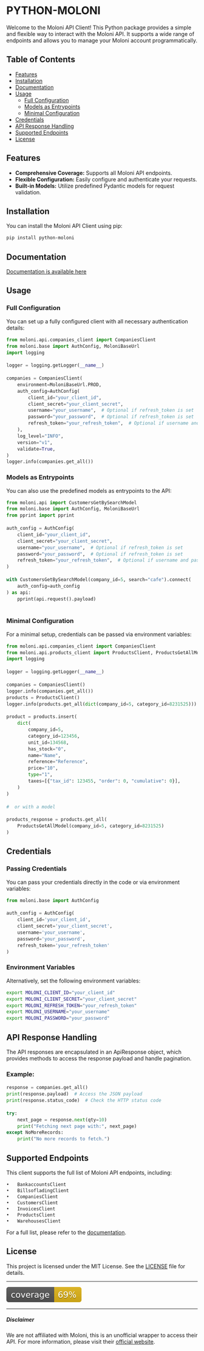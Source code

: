 PYTHON-MOLONI
==============

Welcome to the Moloni API Client! This Python package provides a simple and flexible way to interact with the Moloni API. It supports a wide range of endpoints and allows you to manage your Moloni account programmatically.

## Table of Contents

- [Features](#features)
- [Installation](#installation)
- [Documentation](#documentation)
- [Usage](#usage)
  - [Full Configuration](#full-configuration)
  - [Models as Entrypoints](#models-as-entrypoints)
  - [Minimal Configuration](#minimal-configuration)
- [Credentials](#credentials)
- [API Response Handling](#api-response-handling)
- [Supported Endpoints](#supported-endpoints)
- [License](#license)

## Features

- **Comprehensive Coverage:** Supports all Moloni API endpoints.
- **Flexible Configuration:** Easily configure and authenticate your requests.
- **Built-in Models:** Utilize predefined Pydantic models for request validation.


## Installation

You can install the Moloni API Client using pip:

```bash
pip install python-moloni
```

## Documentation

[Documentation is available here](https://python-moloni.readthedocs.io/en/latest/index.html)

## Usage

### Full Configuration

You can set up a fully configured client with all necessary authentication details:

```python
from moloni.api.companies_client import CompaniesClient
from moloni.base import AuthConfig, MoloniBaseUrl
import logging

logger = logging.getLogger(__name__)

companies = CompaniesClient(
    environment=MoloniBaseUrl.PROD,
    auth_config=AuthConfig(
        client_id="your_client_id",
        client_secret="your_client_secret",
        username="your_username",  # Optional if refresh_token is set
        password="your_password",  # Optional if refresh_token is set
        refresh_token="your_refresh_token",  # Optional if username and password are set
    ),
    log_level="INFO",
    version="v1",
    validate=True,
)
logger.info(companies.get_all())
```

### Models as Entrypoints

You can also use the predefined models as entrypoints to the API:

```python
from moloni.api import CustomersGetBySearchModel
from moloni.base import AuthConfig, MoloniBaseUrl
from pprint import pprint

auth_config = AuthConfig(
    client_id="your_client_id",
    client_secret="your_client_secret",
    username="your_username",  # Optional if refresh_token is set
    password="your_password",  # Optional if refresh_token is set
    refresh_token="your_refresh_token",  # Optional if username and password are set
)

with CustomersGetBySearchModel(company_id=5, search="cafe").connect(
    auth_config=auth_config
) as api:
    pprint(api.request().payload)
    
```


### Minimal Configuration

For a minimal setup, credentials can be passed via environment variables:

```python
from moloni.api.companies_client import CompaniesClient
from moloni.api.products_client import ProductsClient, ProductsGetAllModel
import logging 

logger = logging.getLogger(__name__)

companies = CompaniesClient()
logger.info(companies.get_all())
products = ProductsClient()
logger.info(products.get_all(dict(company_id=5, category_id=8231525)))

product = products.insert(
    dict(
        company_id=5,
        category_id=123456,
        unit_id=134568,
        has_stock="0",
        name="Name",
        reference="Reference",
        price="10",
        type="1",
        taxes=[{"tax_id": 123455, "order": 0, "cumulative": 0}],
    )
)

#  or with a model

products_response = products.get_all(
    ProductsGetAllModel(company_id=5, category_id=8231525)
)
```

## Credentials

### Passing Credentials

You can pass your credentials directly in the code or via environment variables:

```python
from moloni.base import AuthConfig

auth_config = AuthConfig(
    client_id='your_client_id',
    client_secret='your_client_secret',
    username='your_username',
    password='your_password',
    refresh_token='your_refresh_token'
)
```

### Environment Variables

Alternatively, set the following environment variables:

```bash
export MOLONI_CLIENT_ID="your_client_id"
export MOLONI_CLIENT_SECRET="your_client_secret"
export MOLONI_REFRESH_TOKEN="your_refresh_token"
export MOLONI_USERNAME="your_username"
export MOLONI_PASSWORD="your_password"
```

## API Response Handling

The API responses are encapsulated in an ApiResponse object, which provides methods to access the response payload and handle pagination.

### Example:

```python
response = companies.get_all()
print(response.payload)  # Access the JSON payload
print(response.status_code)  # Check the HTTP status code

try:
    next_page = response.next(qty=10)
    print("Fetching next page with:", next_page)
except NoMoreRecords:
    print("No more records to fetch.")
```

## Supported Endpoints

This client supports the full list of Moloni API endpoints, including:

	•	BankaccountsClient
	•	BillsofladingClient
	•	CompaniesClient
	•	CustomersClient
	•	InvoicesClient
	•	ProductsClient
	•	WarehousesClient

For a full list, please refer to the [documentation](https://python-moloni.readthedocs.io/en/latest/index.html).

## License

This project is licensed under the MIT License. See the [LICENSE](LICENSE) file for details.

-------

[![Coverage](./coverage.svg)](./coverage.svg)

-------

##### Disclaimer

We are not affiliated with Moloni, this is an unofficial wrapper to access their API. For more information, please visit their [official website](https://www.moloni.pt/).

